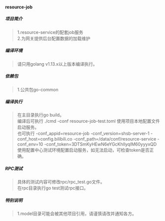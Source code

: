 #### resource-job

##### 项目简介
> 1.resource-service的配套job服务  
> 2.为网关提供后台配置数据的加载维护  

##### 编译环境
> 请只用golang v1.13.x以上版本编译执行。  

##### 依赖包
> 1.公共包go-common  

##### 编译执行
> 在主目录执行go build。  
> 编译后可执行 ./cmd -conf resource-job-test.toml 使用项目本地配置文件启动服务。  
> 也可执行 -conf_appid=resource-job -conf_version=shsb-server-1 -conf_host=config.bilibili.co -conf_path=/data/conf/resource-service -conf_env=10 -conf_token=3DTSmKyHEwN6eYGcKhlIyqIM60yyyxQD 使用配置中心测试环境配置启动服务，如无法启动，可检查token是否正确。  

##### RPC测试
> 具体的测试内容可修改rpc/rpc_test.go文件。  
> 在rpc目录执行go test测试rpc接口。  

##### 特别说明
> 1.model目录可能会被其他项目引用，请谨慎请改并通知各方。  
